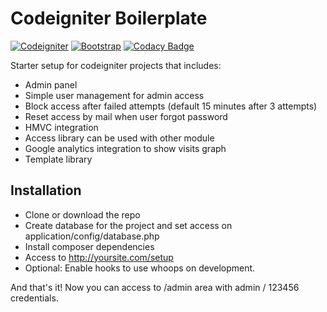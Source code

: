 # Codeigniter Boilerplate

[![Codeigniter](https://img.shields.io/badge/Codeigniter-v3.1.10-orange.svg)](http://codeigniter.com/)
[![Bootstrap](https://img.shields.io/badge/Bootstrap-v3.3.6-6f5499.svg)](http://getbootstrap.com/)
[![Codacy Badge](https://api.codacy.com/project/badge/grade/91def6b56ce945e2a1a52c99a804cb10)](https://www.codacy.com/app/roverwire/ci-starter)

Starter setup for codeigniter projects that includes:

- Admin panel
- Simple user management for admin access
- Block access after failed attempts (default 15 minutes after 3 attempts)
- Reset access by mail when user forgot password
- HMVC integration
- Access library can be used with other module
- Google analytics integration to show visits graph
- Template library

## Installation

- Clone or download the repo
- Create database for the project and set access on application/config/database.php
- Install composer dependencies
- Access to http://yoursite.com/setup
- Optional: Enable hooks to use whoops on development.

And that's it! Now you can access to /admin area with admin / 123456 credentials.
